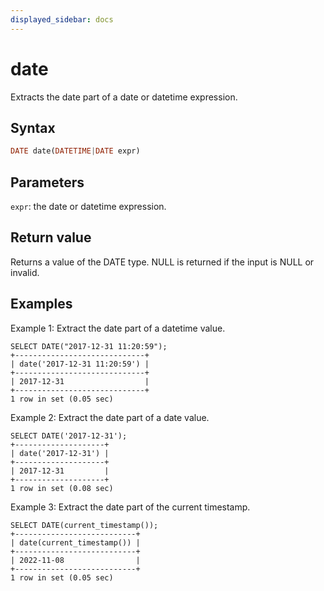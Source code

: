 ```yaml
---
displayed_sidebar: docs
---
```


# date



Extracts the date part of a date or datetime expression.

## Syntax

```Haskell
DATE date(DATETIME|DATE expr)
```

## Parameters

`expr`: the date or datetime expression.

## Return value

Returns a value of the DATE type. NULL is returned if the input is NULL or invalid.

## Examples

Example 1: Extract the date part of a datetime value.

```plaintext
SELECT DATE("2017-12-31 11:20:59");
+-----------------------------+
| date('2017-12-31 11:20:59') |
+-----------------------------+
| 2017-12-31                  |
+-----------------------------+
1 row in set (0.05 sec)
```

Example 2: Extract the date part of a date value.

```plaintext
SELECT DATE('2017-12-31');
+--------------------+
| date('2017-12-31') |
+--------------------+
| 2017-12-31         |
+--------------------+
1 row in set (0.08 sec)
```

Example 3: Extract the date part of the current timestamp.

```plaintext
SELECT DATE(current_timestamp());
+---------------------------+
| date(current_timestamp()) |
+---------------------------+
| 2022-11-08                |
+---------------------------+
1 row in set (0.05 sec)
```
